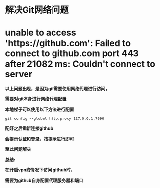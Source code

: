 # **解决Git网络问题**

# **unable to access 'https://github.com': Failed to connect to github.com port 443 after 21082 ms: Couldn't connect to server**



**以上问题出现，是因为git需要使用网络代理进行访问，**

**需要对git本身进行网络代理配置**

**本地梯子可以使用以下方法进行配置**

```
git config --global http.proxy 127.0.0.1:7890
```

**配好之后重新连接github**

**会提示认证和登录，按提示进行即可**

**至此问题解决**

**总结:**

**在开启vpn的情况下访问 github时，**

**需要为github自身配置代理服务器和端口**